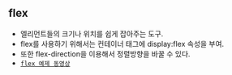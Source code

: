 ## flex
- 엘리먼트들의 크기나 위치를 쉽게 잡아주는 도구.
- flex를 사용하기 위해서는 컨테이너 태그에 display:flex 속성을 부여.
- 또한 flex-direction을 이용해서 정렬방향을 바꿀 수 있다.
- [`flex 예제 동영상`](https://opentutorials.org/course/2418/13526)